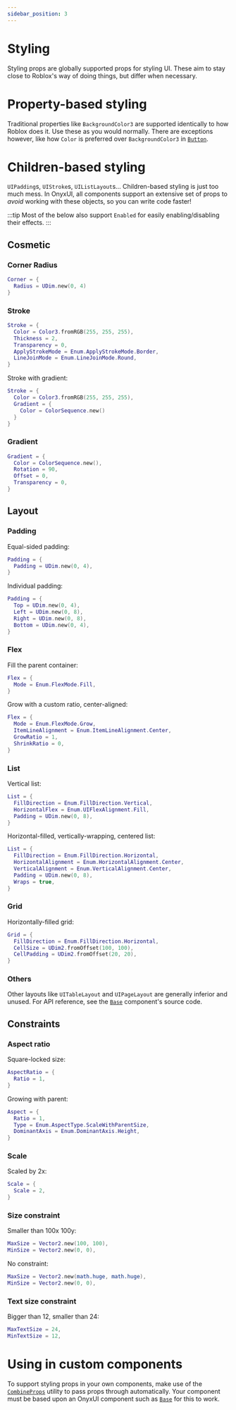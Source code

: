 ```yaml
---
sidebar_position: 3
---
```


# Styling

Styling props are globally supported props for styling UI. These aim to stay close to Roblox's way of doing things, but differ when necessary.

# Property-based styling

Traditional properties like `BackgroundColor3` are supported identically to how Roblox does it. Use these as you would normally. There are exceptions however, like how `Color` is preferred over `BackgroundColor3` in [`Button`](/api/Button).

# Children-based styling

`UIPadding`s, `UIStroke`s, `UIListLayout`s... Children-based styling is just too much mess. In OnyxUI, all components support an extensive set of props to *avoid* working with these objects, so you can write code faster!

:::tip
  Most of the below also support `Enabled` for easily enabling/disabling their effects.
:::

## Cosmetic

### Corner Radius

```lua
Corner = {
  Radius = UDim.new(0, 4)
}
```

### Stroke

```lua
Stroke = {
  Color = Color3.fromRGB(255, 255, 255),
  Thickness = 2,
  Transparency = 0,
  ApplyStrokeMode = Enum.ApplyStrokeMode.Border,
  LineJoinMode = Enum.LineJoinMode.Round,
}
```

Stroke with gradient:

```lua
Stroke = {
  Color = Color3.fromRGB(255, 255, 255),
  Gradient = {
    Color = ColorSequence.new()
  }
}
```

### Gradient

```lua
Gradient = {
  Color = ColorSequence.new(),
  Rotation = 90,
  Offset = 0,
  Transparency = 0,
}
```

## Layout

### Padding

Equal-sided padding:

```lua
Padding = {
  Padding = UDim.new(0, 4),
}
```

Individual padding:

```lua
Padding = {
  Top = UDim.new(0, 4),
  Left = UDim.new(0, 8),
  Right = UDim.new(0, 8),
  Bottom = UDim.new(0, 4),
}
```

### Flex

Fill the parent container:

```lua
Flex = {
  Mode = Enum.FlexMode.Fill,
}
```

Grow with a custom ratio, center-aligned:

```lua
Flex = {
  Mode = Enum.FlexMode.Grow,
  ItemLineAlignment = Enum.ItemLineAlignment.Center,
  GrowRatio = 1,
  ShrinkRatio = 0,
}
```

### List

Vertical list:

```lua
List = {
  FillDirection = Enum.FillDirection.Vertical,
  HorizontalFlex = Enum.UIFlexAlignment.Fill,
  Padding = UDim.new(0, 8),
}
```

Horizontal-filled, vertically-wrapping, centered list:

```lua
List = {
  FillDirection = Enum.FillDirection.Horizontal,
  HorizontalAlignment = Enum.HorizontalAlignment.Center,
  VerticalAlignment = Enum.VerticalAlignment.Center,
  Padding = UDim.new(0, 8),
  Wraps = true,
}
```

### Grid

Horizontally-filled grid:

```lua
Grid = {
  FillDirection = Enum.FillDirection.Horizontal,
  CellSize = UDim2.fromOffset(100, 100),
  CellPadding = UDim2.fromOffset(20, 20),
}
```

### Others

Other layouts like `UITableLayout` and `UIPageLayout` are generally inferior and unused. For API reference, see the [`Base`](/api/Base) component's source code.

## Constraints

### Aspect ratio

Square-locked size:

```lua
AspectRatio = {
  Ratio = 1,
}
```

Growing with parent:

```lua
Aspect = {
  Ratio = 1,
  Type = Enum.AspectType.ScaleWithParentSize,
  DominantAxis = Enum.DominantAxis.Height,
}
```

### Scale

Scaled by 2x:

```lua
Scale = {
  Scale = 2,
}
```

### Size constraint

Smaller than 100x 100y:

```lua
MaxSize = Vector2.new(100, 100),
MinSize = Vector2.new(0, 0),
```

No constraint:

```lua
MaxSize = Vector2.new(math.huge, math.huge),
MinSize = Vector2.new(0, 0),
```

### Text size constraint

Bigger than 12, smaller than 24:

```lua
MaxTextSize = 24,
MinTextSize = 12,
```

# Using in custom components

To support styling props in your own components, make use of the [`CombineProps`](/docs/utilities#combineprops) utility to pass props through automatically. Your component must be based upon an OnyxUI component such as [`Base`](/api/Base) for this to work.
